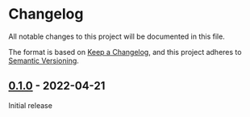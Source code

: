 # Changelog

All notable changes to this project will be documented in this file.

The format is based on [Keep a Changelog](https://keepachangelog.com/en/1.0.0/),
and this project adheres to [Semantic Versioning](https://semver.org/spec/v2.0.0.html).

## [0.1.0] - 2022-04-21

Initial release

<!-- RELEASE LINKS -->
[0.1.0]: https://github.com/demberto/fxp/releases/tag/v0.1.0
